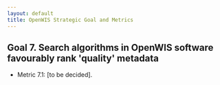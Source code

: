 ```yaml
---
layout: default
title: OpenWIS Strategic Goal and Metrics
---
```


## Goal 7. Search algorithms in OpenWIS software favourably rank 'quality' metadata ##
- Metric 7.1: [to be decided].
